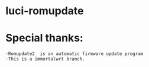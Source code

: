 # luci-romupdate

# Special thanks:

    ·Romupdate2  is an automatic firmware update program
    ·This is a immortalwrt branch.
